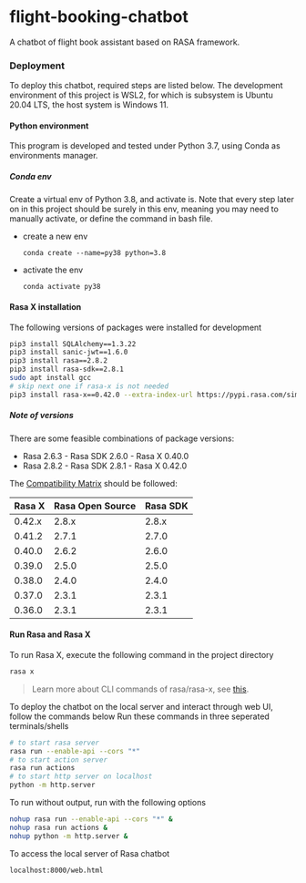 # flight-booking-chatbot
A chatbot of flight book assistant based on RASA framework.

### Deployment

To deploy this chatbot, required steps are listed below. The development environment of this project is WSL2, for which is subsystem is Ubuntu 20.04 LTS, the host system is Windows 11.

#### Python environment

This program is developed and tested under Python 3.7, using Conda as environments manager. 

##### Conda env

Create a virtual env of Python 3.8, and activate is. Note that every step later on in this project should be surely in this env, meaning you may need to manually activate, or define the command in bash file.

+ create a new env
	```
	conda create --name=py38 python=3.8
	```
	
+ activate the env
	
	```
	conda activate py38
	```

#### Rasa X installation

The following versions of packages were installed for development

```bash
pip3 install SQLAlchemy==1.3.22
pip3 install sanic-jwt==1.6.0
pip3 install rasa==2.8.2
pip3 install rasa-sdk==2.8.1
sudo apt install gcc
# skip next one if rasa-x is not needed
pip3 install rasa-x==0.42.0 --extra-index-url https://pypi.rasa.com/simple

```

##### Note of versions

 There are some feasible combinations of package versions:
   - Rasa 2.6.3 - Rasa SDK 2.6.0 - Rasa X 0.40.0
   -  Rasa 2.8.2 - Rasa SDK 2.8.1 - Rasa X 0.42.0

The [Compatibility Matrix](https://rasa.com/docs/rasa-x/changelog/compatibility-matrix/) should be followed:

| Rasa X | Rasa Open Source | Rasa SDK |
| ------ | ---------------- | -------- |
| 0.42.x | 2.8.x            | 2.8.x    |
| 0.41.2 | 2.7.1            | 2.7.0    |
| 0.40.0 | 2.6.2            | 2.6.0    |
| 0.39.0 | 2.5.0            | 2.5.0    |
| 0.38.0 | 2.4.0            | 2.4.0    |
| 0.37.0 | 2.3.1            | 2.3.1    |
| 0.36.0 | 2.3.1            | 2.3.1    |

#### Run Rasa and Rasa X

To run Rasa X, execute the following command in the project directory
```bash
rasa x
```
> Learn more about CLI commands of rasa/rasa-x, see [this](https://rasa.com/docs/rasa/command-line-interface/).

To deploy the chatbot on the local server and interact through web UI, follow the commands below
Run these commands in three seperated terminals/shells
``` bash
# to start rasa server
rasa run --enable-api --cors "*" 
# to start action server
rasa run actions 
# to start http server on localhost
python -m http.server 
```
To run without output, run with the following options

``` bash
nohup rasa run --enable-api --cors "*" &
nohup rasa run actions &
nohup python -m http.server &
```

To access the local server of Rasa chatbot
```bash
localhost:8000/web.html
```
